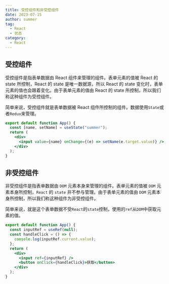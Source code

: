 ```yaml
---
title: 受控组件和非受控组件
date: 2023-07-15
author: summer
tag:
  - React
  - 状态
category:
  - React
---
```


## 受控组件

受控组件是指表单数据由 React 组件来管理的组件。表单元素的值被 React 的 state 所控制，React 的 state 是唯一数据源，所以 React 的 state 变化时，表单元素的值也会跟着变化。由于表单元素的值由 React 的 state 所控制，所以我们称这种组件为受控组件。

简单来说，受控组件就是表单数据被 React 组件所控制的组件。数据使用`State`或者`Redux`来管理。

```jsx
export default function App() {
  const [name, setName] = useState("summer");
  return (
    <div>
      <input value={name} onChange={(e) => setName(e.target.value)} />
    </div>
  );
}
```

## 非受控组件

非受控组件是指表单数据由 `DOM` 元素本身来管理的组件。表单元素的值被 `DOM` 元素本身所控制，`React` 的 `state` 并不参与管理。由于表单元素的值由 `DOM` 元素本身所控制，所以我们称这种组件为非受控组件。

简单来说，就是这个表单数据不受`React`的`state`控制，使用的`ref`从`DOM`中获取元素的值。

```jsx
export default function App() {
  const inputRef = useRef(null);
  const handleClick = () => {
    console.log(inputRef.current.value);
  };
  return (
    <div>
      <input ref={inputRef} />
      <button onClick={handleClick}>获取</button>
    </div>
  );
}
```
